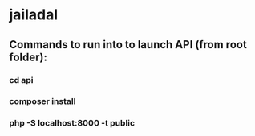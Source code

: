 # jailadal
## Commands to run into to launch API (from root folder):
### cd api
### composer install
### php -S localhost:8000 -t public